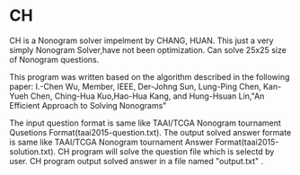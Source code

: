 # CH
CH is a Nonogram solver impelment by CHANG, HUAN. 
This just a very simply Nonogram Solver,have not been optimization.
Can solve 25x25 size of Nonogram questions.

This program was written based on the algorithm described in the following paper:
I.-Chen Wu, Member, IEEE, Der-Johng Sun, Lung-Ping Chen, Kan-Yueh Chen, Ching-Hua Kuo,Hao-Hua Kang, and Hung-Hsuan Lin,"An Efficient Approach to Solving Nonograms"


The input question format is same like TAAI/TCGA Nonogram tournament Qusetions Format(taai2015-question.txt).
The output solved answer formate is same like TAAI/TCGA Nonogram tournament Answer Format(taai2015-solution.txt).
CH program will solve the question file which is selectd by user.
CH program output solved answer in a file named "output.txt" .
